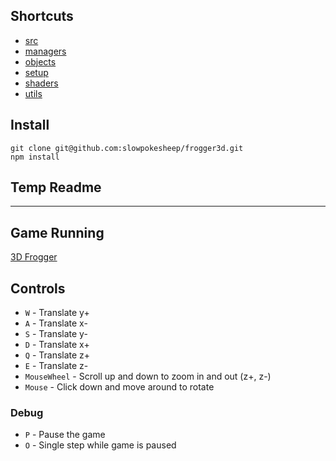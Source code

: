 
## Shortcuts

* [src](src)
* [managers](src/managers)
* [objects](src/objects)
* [setup](src/setup)
* [shaders](src/shaders)
* [utils](src/utils)

## Install

```
git clone git@github.com:slowpokesheep/frogger3d.git
npm install
```

## Temp Readme

---

## Game Running

[3D Frogger](https://notendur.hi.is/~hgg29/grafik/verkefni03/)

## Controls

* `W` - Translate y+ 
* `A` - Translate x- 
* `S` - Translate y- 
* `D` - Translate x+ 
* `Q` - Translate z+
* `E` - Translate z-
* `MouseWheel` - Scroll up and down to zoom in and out (z+, z-)
* `Mouse` - Click down and move around to rotate

### Debug

* `P` - Pause the game
* `O` - Single step while game is paused
